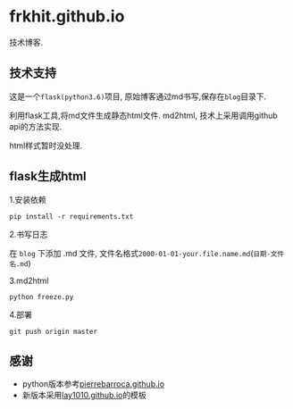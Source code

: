 # frkhit.github.io

技术博客.

## 技术支持

这是一个`flask(python3.6)`项目, 原始博客通过md书写,保存在`blog`目录下.

利用flask工具,将md文件生成静态html文件. md2html, 技术上采用调用github api的方法实现.

html样式暂时没处理.

## flask生成html

1.安装依赖
```
pip install -r requirements.txt
```

2.书写日志

在 `blog` 下添加 .md 文件, 文件名格式`2000-01-01-your.file.name.md`(`日期-文件名.md`)

3.md2html

```
python freeze.py
```
4.部署

```
git push origin master
```

## 感谢
- python版本参考[pierrebarroca.github.io](https://github.com/pierrebarroca/pierrebarroca.github.io)
- 新版本采用[lay1010.github.io](https://github.com/lay1010/lay1010.github.io)的模板








